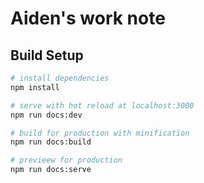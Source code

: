 # Aiden's work note

## Build Setup

```bash
# install dependencies
npm install

# serve with hot reload at localhost:3000
npm run docs:dev

# build for production with minification
npm run docs:build

# previeew for production
npm run docs:serve
```
